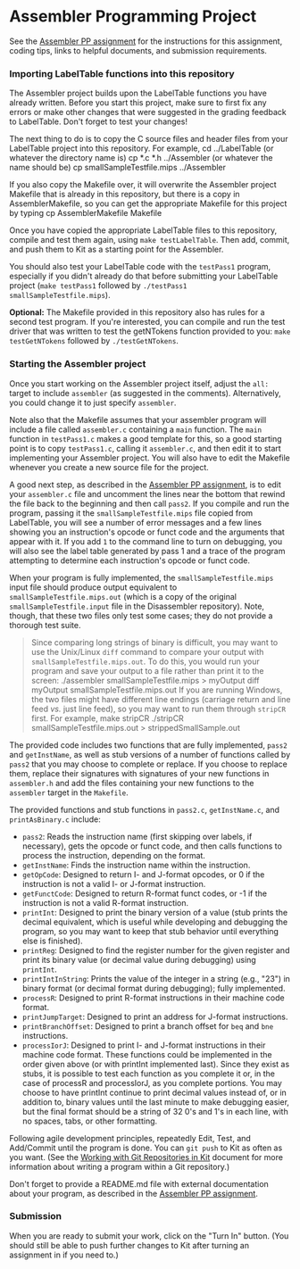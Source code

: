 # Assembler Programming Project

See the
[Assembler PP assignment](www.cs.kzoo.edu/cs230/Projects/AssemblerProj.html)
for the instructions for this assignment, coding tips, links to helpful
documents, and submission requirements.

### Importing LabelTable functions into this repository
The Assembler project builds upon the LabelTable functions you have already
written.  Before you start this project, make sure to first fix any errors
or make other changes that were suggested in the grading feedback to
LabelTable.  Don't forget to test your changes!

The next thing to do is to copy the C source files and header files from your
LabelTable project into this repository.  For example,
    cd ../LabelTable        (or whatever the directory name is)
    cp *.c *.h ../Assembler  (or whatever the name should be)
    cp smallSampleTestfile.mips ../Assembler

If you also copy the Makefile over, it will overwrite the Assembler project
Makefile that is already in this repository, but there is a copy in
AssemblerMakefile, so you can get the appropriate Makefile for this project
by typing
    cp AssemblerMakefile Makefile

Once you have copied the appropriate LabelTable files to this repository,
compile and test them again, using `make testLabelTable`.  Then add,
commit, and push them to Kit as a starting point for the Assembler.

You should also test your LabelTable code with the `testPass1` program,
especially if you didn't already do that before submitting your LabelTable
project (`make testPass1` followed by `./testPass1 smallSampleTestfile.mips`).

**Optional:**
The Makefile provided in this repository also has rules for a second test
program.  If you're interested, you can compile and run the test driver
that was written to test the getNTokens function provided to you: `make
testGetNTokens` followed by `./testGetNTokens`.

### Starting the Assembler project
Once you start working on the Assembler project itself, adjust the
`all:` target to include `assembler` (as suggested in the comments).
Alternatively, you could change it to just specify `assembler`.

Note also that the Makefile assumes that your assembler program will
include a file called `assembler.c` containing a `main` function.  The
`main` function in `testPass1.c` makes a good template for this, so a good
starting point is to copy `testPass1.c`, calling it `assembler.c`, and then
edit it to start implementing your Assembler project.  You will also have
to edit the Makefile whenever you create a new source file for the project.

A good next step, as described in the 
[Assembler PP
assignment](www.cs.kzoo.edu/cs230/Projects/AssemblerProj.html), is to
edit your `assembler.c` file and uncomment the lines near the bottom that
rewind the file back to the beginning and then call `pass2`.  If you
compile and run the program, passing it the `smallSampleTestfile.mips` file
copied from LabelTable, you will see a number of error messages and a few
lines showing you an instruction's opcode or funct code and the arguments
that appear with it.  If you add `1` to the command line to turn on
debugging, you will also see the label table generated by pass 1 and a
trace of the program attempting to determine each instruction's opcode or
funct code.

When your program is fully implemented, the `smallSampleTestfile.mips`
input file should produce output equivalent to
`smallSampleTestfile.mips.out` (which is a copy of the original
`smallSampleTestfile.input` file in the Disassembler repository).  Note,
though, that these two files only test some cases; they do not provide a
thorough test suite.

> Since comparing long strings of binary is difficult,
> you may want to use the Unix/Linux `diff` command to compare your output
> with `smallSampleTestfile.mips.out`.  To do this, you would run your
> program and save your output to a file rather than print it to the screen:
>     ./assembler smallSampleTestfile.mips &gt; myOutput
>     diff myOutput smallSampleTestfile.mips.out
> If you are running Windows, the two files might have different line endings
> (carriage return and line feed <em>vs.</em> just line feed), so you may
> want to run them through `stripCR` first.  For example,
>     make stripCR
>     ./stripCR smallSampleTestfile.mips.out &gt; strippedSmallSample.out

The provided code includes two functions that are fully implemented,
`pass2` and `getInstName`, as well as
stub versions of a number of functions called by `pass2` that you
may choose to complete or replace.  If you choose to replace them, replace
their signatures with signatures of your new functions in `assembler.h`
and add the files containing your new functions to the `assembler` target
in the `Makefile`.

The provided functions and stub functions in `pass2.c`, `getInstName.c`,
and `printAsBinary.c` include:
 - `pass2`: Reads the instruction name (first skipping over labels, if
   necessary), gets the opcode or funct code, and then calls functions
   to process the instruction, depending on the format.
 - `getInstName`: Finds the instruction name within the instruction.
 - `getOpCode`: Designed to return I- and J-format opcodes, or 0 if the
   instruction is not a valid I- or J-format instruction.
 - `getFunctCode`: Designed to return R-format funct codes, or -1 if the
   instruction is not a valid R-format instruction.
 - `printInt`: Designed to print the binary version of a value (stub prints
   the decimal equivalent, which is useful while developing and debugging
   the program, so you may want to keep that stub behavior until everything
   else is finished).
 - `printReg`: Designed to find the register number for the given register and
   print its binary value (or decimal value during debugging) using `printInt`.
 - `printIntInString`: Prints the value of the integer in a string
   (e.g., "23") in binary format (or decimal format during debugging);
   fully implemented.
 - `processR`: Designed to print R-format instructions in their machine code
   format.
 - `printJumpTarget`: Designed to print an address for J-format instructions.
 - `printBranchOffset`: Designed to print a branch offset for `beq`
   and `bne` instructions.
 - `processIorJ`: Designed to print I- and J-format instructions in their
   machine code format.
These functions could be implemented in the order given above (or with
printInt implemented last).  Since they exist as stubs, it is possible to
test each function as you complete it or, in the case of processR and
processIorJ, as you complete portions. You may choose to have printInt
continue to print decimal values instead of, or in addition to, binary
values until the last minute to make debugging easier, but the final format
should be a string of 32 0's and 1's in each line, with no spaces, tabs, or
other formatting.

Following agile development principles, repeatedly Edit, Test, and Add/Commit
until the program is done. You can `git push` to Kit as often as you want.
(See the [Working with Git Repositories in
Kit](http://www.cs.kzoo.edu/CSShared/HelpFiles/Kit/RepositoryAssignments.md)
document for more information about writing a program within a Git
repository.)

Don't forget to provide a README.md file with external documentation about
your program, as described in the 
[Assembler PP assignment](www.cs.kzoo.edu/cs230/Projects/AssemblerProj.html).

### Submission
When you are ready to submit your work, click on the "Turn In"
button. (You should still be able to push further changes to Kit
after turning an assignment in if you need to.)

